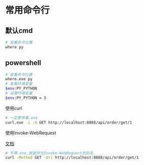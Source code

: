 # 常用命令行

## 默认cmd

```sh
# 查看命令位置
where py
```

## powershell

```sh
# 查看命令位置
where.exe py
# 查看环境变量
$env:PY_PYTHON
# 设置环境变量
$env:PY_PYTHON = 3

```

使用curl

```sh
# 一定要带着.exe
curl.exe -i -X GET http://localhost:8888/api/order/get/1
```

使用Invoke-WebRequest

[文档](https://learn.microsoft.com/zh-cn/powershell/module/microsoft.powershell.utility/invoke-restmethod?view=powershell-7.3)

```sh
# 不带.exe,就是作为Invoke-WebRequest的别名
curl -Method GET -Uri http://localhost:8888/api/order/get/1
```